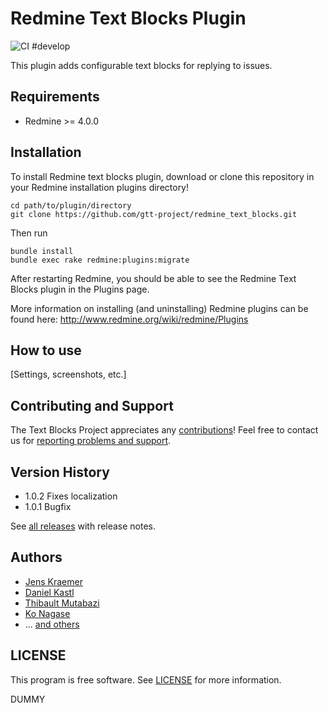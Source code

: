 # Redmine Text Blocks Plugin

![CI #develop](https://github.com/gtt-project/redmine_text_blocks/workflows/Test%20with%20Redmine/badge.svg)

This plugin adds configurable text blocks for replying to issues.

## Requirements

- Redmine >= 4.0.0

## Installation

To install Redmine text blocks plugin, download or clone this repository in your Redmine installation plugins directory!
```
cd path/to/plugin/directory
git clone https://github.com/gtt-project/redmine_text_blocks.git
```

Then run

```
bundle install
bundle exec rake redmine:plugins:migrate
```

After restarting Redmine, you should be able to see the Redmine Text Blocks plugin in the Plugins page.

More information on installing (and uninstalling) Redmine plugins can be found here: http://www.redmine.org/wiki/redmine/Plugins

## How to use

[Settings, screenshots, etc.]

## Contributing and Support

The Text Blocks Project appreciates any [contributions](https://github.com/gtt-project/.github/blob/main/CONTRIBUTING.md)! Feel free to contact us for [reporting problems and support](https://github.com/gtt-project/.github/blob/main/CONTRIBUTING.md).

## Version History

- 1.0.2 Fixes localization
- 1.0.1 Bugfix

See [all releases](https://github.com/gtt-project/redmine_text_blocks/releases) with release notes.

## Authors

  - [Jens Kraemer](https://github.com/jkraemer)
  - [Daniel Kastl](https://github.com/dkastl)
  - [Thibault Mutabazi](https://github.com/eyewritecode)
  - [Ko Nagase](https://github.com/sanak)
  - ... [and others](https://github.com/gtt-project/redmine_text_blocks/graphs/contributors)

## LICENSE

This program is free software. See [LICENSE](LICENSE) for more information.

DUMMY

